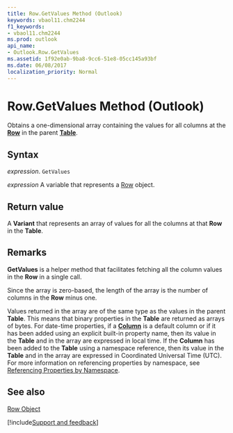 ```yaml
---
title: Row.GetValues Method (Outlook)
keywords: vbaol11.chm2244
f1_keywords:
- vbaol11.chm2244
ms.prod: outlook
api_name:
- Outlook.Row.GetValues
ms.assetid: 1f92e0ab-9ba8-9cc6-51e8-05cc145a93bf
ms.date: 06/08/2017
localization_priority: Normal
---
```



# Row.GetValues Method (Outlook)

Obtains a one-dimensional array containing the values for all columns at the  **[Row](Outlook.Row.md)** in the parent **[Table](Outlook.Table.md)**.


## Syntax

_expression_. `GetValues`

_expression_ A variable that represents a [Row](./Outlook.Row.md) object.


## Return value

A  **Variant** that represents an array of values for all the columns at that **Row** in the **Table**.


## Remarks

 **GetValues** is a helper method that facilitates fetching all the column values in the **Row** in a single call.

Since the array is zero-based, the length of the array is the number of columns in the  **Row** minus one.

Values returned in the array are of the same type as the values in the parent  **Table**. This means that binary properties in the **Table** are returned as arrays of bytes. For date-time properties, if a **[Column](Outlook.Column.md)** is a default column or if it has been added using an explicit built-in property name, then its value in the **Table** and in the array are expressed in local time. If the **Column** has been added to the **Table** using a namespace reference, then its value in the **Table** and in the array are expressed in Coordinated Universal Time (UTC). For more information on referencing properties by namespace, see [Referencing Properties by Namespace](../outlook/How-to/Navigation/referencing-properties-by-namespace.md). 


## See also


[Row Object](Outlook.Row.md)

[!include[Support and feedback](~/includes/feedback-boilerplate.md)]